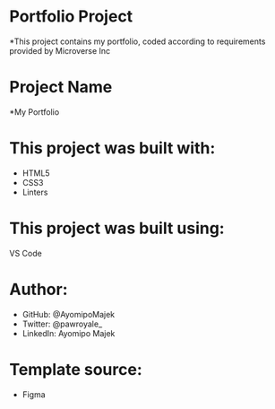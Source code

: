 # Portfolio Project
*This project contains my portfolio, coded according to requirements provided by Microverse Inc

# Project Name
*My Portfolio

# This project was built with:
* HTML5 
* CSS3
* Linters

# This project was built using:
VS Code

# Author:
* GitHub: @AyomipoMajek
* Twitter: @pawroyale_
* LinkedIn: Ayomipo Majek

# Template source: 
* Figma


